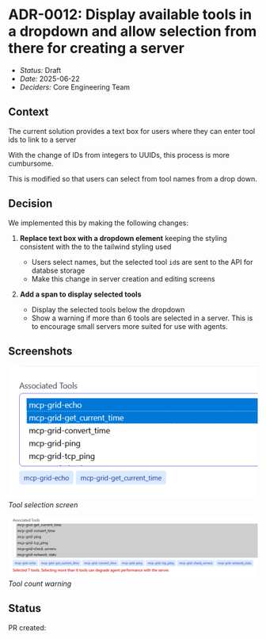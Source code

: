 # ADR-0012: Display available tools in a dropdown and allow selection from there for creating a server

- *Status:* Draft
- *Date:* 2025-06-22
- *Deciders:* Core Engineering Team

## Context

The current solution provides a text box for users where they can enter tool ids to link to a server

With the change of IDs from integers to UUIDs, this process is more cumbursome.

This is modified so that users can select from tool names from a drop down.

## Decision

We implemented this by making the following changes:

1. **Replace text box with a dropdown element** keeping the styling consistent with the to the tailwind styling used
   - Users select names, but the selected tool `id`s are sent to the API for databse storage
   - Make this change in server creation and editing screens

2. **Add a span to display selected tools**
   - Display the selected tools below the dropdown
   - Show a warning if more than 6 tools are selected in a server. This is to encourage small servers more suited for use with agents.

## Screenshots
![Tool selection screen](tool-selection-screen.png)
*Tool selection screen*

![Tool count warning](tool-count-warning.png)
*Tool count warning*
## Status

PR created: []()